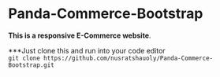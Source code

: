 # Panda-Commerce-Bootstrap

__This is a responsive E-Commerce website__.  

***Just clone this and run into your code editor  
`git clone https://github.com/nusratshauoly/Panda-Commerce-Bootstrap.git`